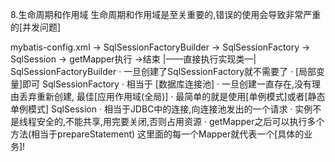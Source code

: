 8.生命周期和作用域
生命周期和作用域是至关重要的,错误的使用会导致非常严重的[并发问题]

mybatis-config.xml -> SqlSessionFactoryBuilder -> SqlSessionFactory
-> SqlSession -> getMapper执行 ->结束
              |——直接执行实现类—| 
 SqlSessionFactoryBuilder
 · 一旦创建了SqlSessionFactory就不需要了
 · [局部变量]即可
  SqlSessionFactory
 · 相当于 [数据库连接池]
 · 一旦创建一直存在,没有理由丢弃重新创建, 最佳[应用作用域(全局)]
 · 最简单的就是使用[单例模式]或者[静态单例模式]
  SqlSession
 · 相当于JDBC中的连接,向连接池发出的一个请求
 · 实例不是线程安全的,不能共享,用完要关闭,否则占用资源
 · getMapper之后可以执行多个方法(相当于prepareStatement)
 这里面的每一个Mapper就代表一个[具体的业务]!